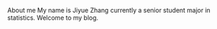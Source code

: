 About me
My name is Jiyue Zhang currently a senior student major in statistics. 
Welcome to my blog.
